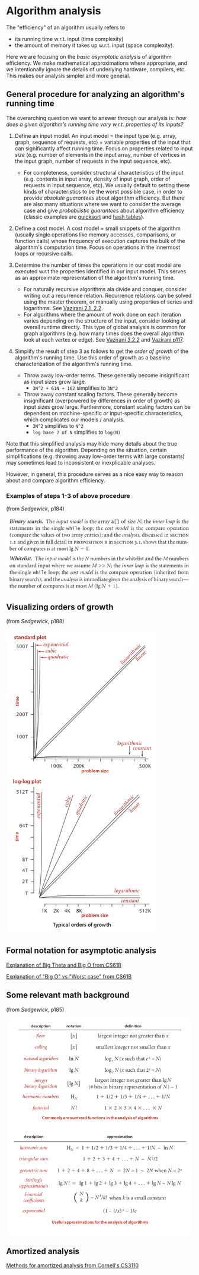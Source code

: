 # Algorithm analysis

The "efficiency" of an algorithm usually refers to
- its running time w.r.t. input (time complexity)
- the amount of memory it takes up w.r.t. input (space complexity).

Here we are focusing on the *basic asymptotic analysis* of algorithm efficiency. We make mathematical approximations where appropriate, and we intentionally ignore the details of underlying hardware, compilers, etc. This makes our analysis simpler and more general.


## General procedure for analyzing an algorithm's running time

The overarching question we want to answer through our analysis is: *how does a given algorithm's running time vary w.r.t. properties of its inputs?*

1. Define an input model. An input model = the input type (e.g. array, graph, sequence of requests, etc) + variable properties of the input that can significantly affect running time. Focus on properties related to input *size* (e.g. number of elements in the input array, number of vertices in the input graph, number of requests in the input sequence, etc).
    - For completeness, consider structural characteristics of the input (e.g. contents in input array, density of input graph, order of requests in input sequence, etc). We usually default to setting these kinds of characteristics to be the worst possible case, in order to provide *absolute guarantees* about algorithm efficiency. But there are also many situations where we want to consider the average case and give *probabilistic guarantees* about algorithm efficiency (classic examples are [quicksort](https://en.wikipedia.org/wiki/Quicksort) and [hash tables](https://en.wikipedia.org/wiki/Hash_table)).

2. Define a cost model. A cost model = small snippets of the algorithm (usually single operations like memory accesses, comparisons, or function calls) whose frequency of execution captures the bulk of the algorithm's computation time. Focus on operations in the innermost loops or recursive calls.

3. Determine the number of times the operations in our cost model are executed w.r.t the properties identified in our input model. This serves as an approximate representation of the algorithm's running time.
    - For naturally recursive algorithms ala divide and conquer, consider writing out a recurrence relation. Recurrence relations can be solved using the master theorem, or manually using properties of series and logarithms. See [Vazirani 2.1, 2.2](https://people.eecs.berkeley.edu/~vazirani/algorithms/chap2.pdf).
    - For algorithms where the amount of work done on each iteration varies depending on the structure of the input, consider looking at overall runtime directly. This type of global analysis is common for graph algorithms (e.g. how many times does the overall algorithm look at each vertex or edge). See [Vazirani 3.2.2](https://people.eecs.berkeley.edu/~vazirani/algorithms/chap3.pdf) and [Vazirani p117](https://people.eecs.berkeley.edu/~vazirani/algorithms/chap4.pdf).

4. Simplify the result of step 3 as follows to get the *order of growth* of the algorithm's running time. Use this order of growth as a baseline characterization of the algorithm's running time.
    - Throw away low-order terms. These generally become insignificant as input sizes grow large.
        - ```3N^2 + 61N + 162``` simplifies to ```3N^2```
    - Throw away constant scaling factors. These generally become insignificant (overpowered by differences in order of growth) as input sizes grow large. Furthermore, constant scaling factors can be dependent on machine-specific or input-specific characteristics, which complicates our models / analysis.
        - ```3N^2``` simplifies to ```N^2```
        - ```log base 2 of N``` simplifies to ```log(N)```

Note that this simplified analysis may hide many details about the true performance of the algorithm. Depending on the situation, certain simplifications (e.g. throwing away low-order terms with large constants) may sometimes lead to inconsistent or inexplicable analyses.

However, in general, this procedure serves as a nice easy way to reason about and compare algorithm efficiency.


### Examples of steps 1-3 of above procedure

(from *Sedgewick*, p184)

![procedure-example.png](assets/images/00_analysis/procedure-example.png)


## Visualizing orders of growth

(from *Sedgewick*, p188)

![visualizing-orders.png](assets/images/00_analysis/visualizing-orders.png)


## Formal notation for asymptotic analysis

[Explanation of Big Theta and Big O from CS61B](https://www.youtube.com/watch?v=CGdubALgQw4&list=PL8FaHk7qbOD4oAdQOZ765z6aeqyKs2593&index=8)

[Explanation of "Big O" vs "Worst case" from CS61B](https://www.youtube.com/watch?v=0SCtnf84QrI&list=PL8FaHk7qbOD41EHkD7CgQuRw1jpH_Fv7-&index=4)


## Some relevant math background

(from *Sedgewick*, p185)

![relevant-math.png](assets/images/00_analysis/relevant-math.png)


## Amortized analysis

[Methods for amortized analysis from Cornell's CS3110](https://www.cs.cornell.edu/courses/cs3110/2011sp/Lectures/lec20-amortized/amortized.htm)
